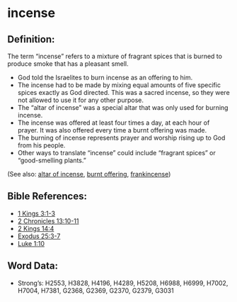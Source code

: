 # incense

## Definition:

The term “incense” refers to a mixture of fragrant spices that is burned to produce smoke that has a pleasant smell.

* God told the Israelites to burn incense as an offering to him.
* The incense had to be made by mixing equal amounts of five specific spices exactly as God directed. This was a sacred incense, so they were not allowed to use it for any other purpose.
* The “altar of incense” was a special altar that was only used for burning incense.
* The incense was offered at least four times a day, at each hour of prayer. It was also offered every time a burnt offering was made.
* The burning of incense represents prayer and worship rising up to God from his people.
* Other ways to translate “incense” could include “fragrant spices” or “good-smelling plants.”

(See also: [altar of incense](../other/altarofincense.md), [burnt offering](../other/burntoffering.md), [frankincense](../other/frankincense.md))

## Bible References:

* [1 Kings 3:1-3](rc://en/tn/help/1ki/03/01)
* [2 Chronicles 13:10-11](rc://en/tn/help/2ch/13/10)
* [2 Kings 14:4](rc://en/tn/help/2ki/14/04)
* [Exodus 25:3-7](rc://en/tn/help/exo/25/03)
* [Luke 1:10](rc://en/tn/help/luk/01/10)

## Word Data:

* Strong’s: H2553, H3828, H4196, H4289, H5208, H6988, H6999, H7002, H7004, H7381, G2368, G2369, G2370, G2379, G3031

